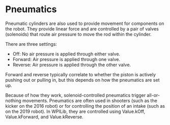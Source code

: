 # Pneumatics

Pneumatic cylinders are also used to provide movement for components on the robot. They provide linear force and are controlled by a pair of valves (solenoids) that route air pressure to move the rod within the cylinder.

There are three settings:

-   Off: No air pressure is applied through either valve.
-   Forward: Air pressure is applied through one valve.
-   Reverse: Air pressure is applied through the other valve.

Forward and reverse typically correlate to whether the piston is actively pushing out or pulling in, but this depends on how the pneumatics are set up.

Because of how they work, solenoid-controlled pneumatics trigger all-or-nothing movements. Pneumatics are often used in shooters (such as the kicker on the 2016 robot) or for controlling the position of an intake (such as on the 2019 robot). In WPILib, they are controlled using Value.kOff, Value.kForward, and Value.kReverse.
